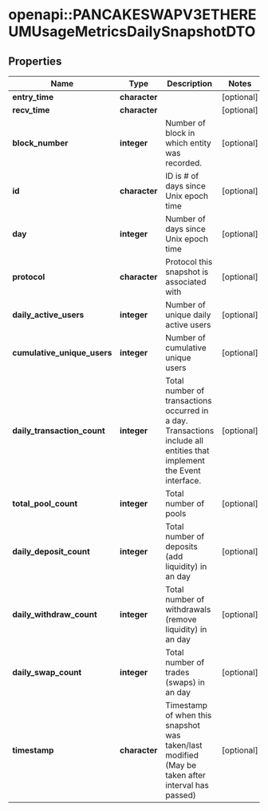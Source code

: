 # openapi::PANCAKESWAPV3ETHEREUMUsageMetricsDailySnapshotDTO



## Properties
Name | Type | Description | Notes
------------ | ------------- | ------------- | -------------
**entry_time** | **character** |  | [optional] 
**recv_time** | **character** |  | [optional] 
**block_number** | **integer** | Number of block in which entity was recorded. | [optional] 
**id** | **character** | ID is # of days since Unix epoch time | [optional] 
**day** | **integer** | Number of days since Unix epoch time | [optional] 
**protocol** | **character** | Protocol this snapshot is associated with | [optional] 
**daily_active_users** | **integer** | Number of unique daily active users | [optional] 
**cumulative_unique_users** | **integer** | Number of cumulative unique users | [optional] 
**daily_transaction_count** | **integer** | Total number of transactions occurred in a day. Transactions include all entities that implement the Event interface. | [optional] 
**total_pool_count** | **integer** | Total number of pools | [optional] 
**daily_deposit_count** | **integer** | Total number of deposits (add liquidity) in an day | [optional] 
**daily_withdraw_count** | **integer** | Total number of withdrawals (remove liquidity) in an day | [optional] 
**daily_swap_count** | **integer** | Total number of trades (swaps) in an day | [optional] 
**timestamp** | **character** | Timestamp of when this snapshot was taken/last modified (May be taken after interval has passed) | [optional] 


